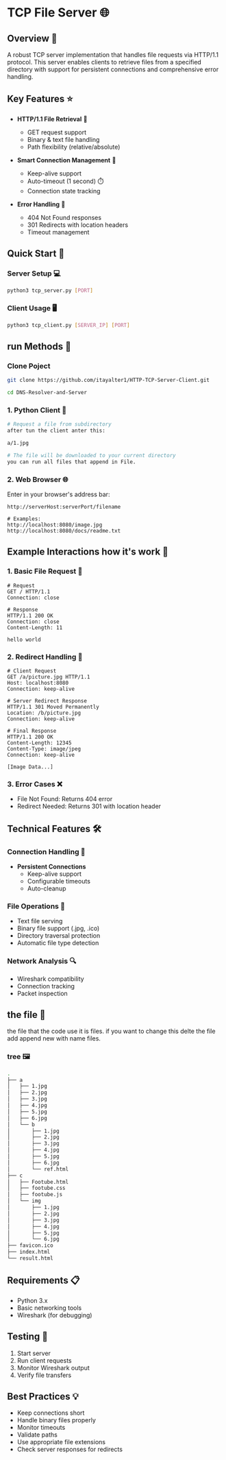 # TCP File Server 🌐

## Overview 🎯
A robust TCP server implementation that handles file requests via HTTP/1.1 protocol. This server enables clients to retrieve files from a specified directory with support for persistent connections and comprehensive error handling.

## Key Features ⭐
- **HTTP/1.1 File Retrieval** 📂
  - GET request support
  - Binary & text file handling
  - Path flexibility (relative/absolute)
  
- **Smart Connection Management** 🔌
  - Keep-alive support
  - Auto-timeout (1 second) ⏱️
  - Connection state tracking

- **Error Handling** 🚨
  - 404 Not Found responses
  - 301 Redirects with location headers
  - Timeout management

## Quick Start 🚀

### Server Setup 💻
```bash
python3 tcp_server.py [PORT]
```

### Client Usage 🖥️
```bash
python3 tcp_client.py [SERVER_IP] [PORT]
```

## run Methods 🔄

### Clone Poject
```bash
git clone https://github.com/itayalter1/HTTP-TCP-Server-Client.git
```
```bash
cd DNS-Resolver-and-Server
```

### 1. Python Client 🐍
```bash
# Request a file from subdirectory
after tun the client anter this:

a/1.jpg

# The file will be downloaded to your current directory
you can run all files that append in File.
```

### 2. Web Browser 🌐
Enter in your browser's address bar:
```
http://serverHost:serverPort/filename

# Examples:
http://localhost:8080/image.jpg
http://localhost:8080/docs/readme.txt
```

## Example Interactions how it's work 🔄

### 1. Basic File Request 📧
```http
# Request
GET / HTTP/1.1
Connection: close

# Response
HTTP/1.1 200 OK
Connection: close
Content-Length: 11

hello world
```

### 2. Redirect Handling 🔄
```http
# Client Request
GET /a/picture.jpg HTTP/1.1
Host: localhost:8080
Connection: keep-alive

# Server Redirect Response
HTTP/1.1 301 Moved Permanently
Location: /b/picture.jpg
Connection: keep-alive

# Final Response
HTTP/1.1 200 OK
Content-Length: 12345
Content-Type: image/jpeg
Connection: keep-alive

[Image Data...]
```

### 3. Error Cases ❌
- File Not Found: Returns 404 error
- Redirect Needed: Returns 301 with location header

## Technical Features 🛠️

### Connection Handling 🔌
- **Persistent Connections**
  - Keep-alive support
  - Configurable timeouts
  - Auto-cleanup

### File Operations 📁
- Text file serving
- Binary file support (.jpg, .ico)
- Directory traversal protection
- Automatic file type detection

### Network Analysis 🔍
- Wireshark compatibility
- Connection tracking
- Packet inspection

## the file 📂
the file that the code use it is files.
if you want to change this delte the file add append new with name files.

### tree 🖼️
```bash
.
├── a
│   ├── 1.jpg
│   ├── 2.jpg
│   ├── 3.jpg
│   ├── 4.jpg
│   ├── 5.jpg
│   ├── 6.jpg
│   └── b
│       ├── 1.jpg
│       ├── 2.jpg
│       ├── 3.jpg
│       ├── 4.jpg
│       ├── 5.jpg
│       ├── 6.jpg
│       └── ref.html
├── c
│   ├── Footube.html
│   ├── footube.css
│   ├── footube.js
│   └── img
│       ├── 1.jpg
│       ├── 2.jpg
│       ├── 3.jpg
│       ├── 4.jpg
│       ├── 5.jpg
│       └── 6.jpg
├── favicon.ico
├── index.html
└── result.html
```

## Requirements 📋
- Python 3.x
- Basic networking tools
- Wireshark (for debugging)

## Testing 🧪
1. Start server
2. Run client requests
3. Monitor Wireshark output
4. Verify file transfers

## Best Practices 💡
- Keep connections short
- Handle binary files properly
- Monitor timeouts
- Validate paths
- Use appropriate file extensions
- Check server responses for redirects
